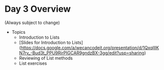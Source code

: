 # Day 3 Overview

(Always subject to change)

- Topics
  - Introduction to Lists
  - [Slides for Introduction to Lists] (https://docs.google.com/a/wecancodeit.org/presentation/d/1QxqlIIKN7rv_-Bud3t_PPU9RjrPIGCAR9gndzBX-3gg/edit?usp=sharing)
  - Reviewing of List methods
  - List exercises
